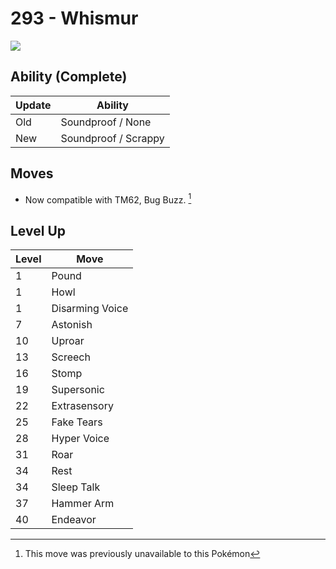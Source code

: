 # 293 - Whismur
![][293]

## Ability (Complete)

Update | Ability
---    | ---
Old    | Soundproof / None
New    | Soundproof / Scrappy

## Moves

 - Now compatible with TM62, Bug Buzz. [^1]

## Level Up

Level | Move
---   | ---
  1   | Pound
  1   | Howl
  1   | Disarming Voice
  7   | Astonish
 10   | Uproar
 13   | Screech
 16   | Stomp
 19   | Supersonic
 22   | Extrasensory
 25   | Fake Tears
 28   | Hyper Voice
 31   | Roar
 34   | Rest
 34   | Sleep Talk
 37   | Hammer Arm
 40   | Endeavor



[293]: ../img/pokemon/293.png

[^1]: This move was previously unavailable to this Pokémon